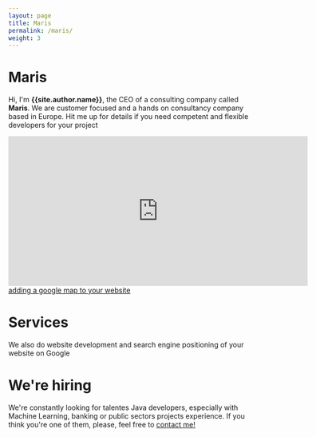 ```yaml
---
layout: page
title: Maris
permalink: /maris/
weight: 3
---
```


# **Maris**
Hi, I'm <b>{{site.author.name}}</b>, the CEO of a consulting company called <b>Maris</b>. We are customer focused and a hands on consultancy company based in Europe. Hit me up for details if you need competent and flexible developers for your project

<iframe width="600" height="300" frameborder="0" scrolling="no" marginheight="0" marginwidth="0" id="gmap_canvas" src="https://maps.google.com/maps?width=600&amp;height=300&amp;hl=en&amp;q=Sandomierska%2018/3%20Warszawa+(Maris)&amp;t=&amp;z=12&amp;ie=UTF8&amp;iwloc=B&amp;output=embed"></iframe> <a href='https://addmap.net/'>adding a google map to your website</a> <script type='text/javascript' src='script.js?id=9e3c9213ed1e2284043072231de1a4de89096f26'></script>

# **Services**
We also do website development and search engine positioning of your website on Google

# **We're hiring**
We're constantly looking for talentes Java developers, especially with Machine Learning, banking or public sectors projects experience. If you think you're one of them, please, feel free to <a href="mailto:marek.sagan+recruitment@protonmail.com?subject=Java%20Developer%20application&body=Hello%20there,%0D%0A%0D%0AI%20would%20like%20to%20apply%20for%20a%20Java%20role%20at%20Maris.%0D%0A%0D%0ARegards,%0D%0A">contact me!</a>
